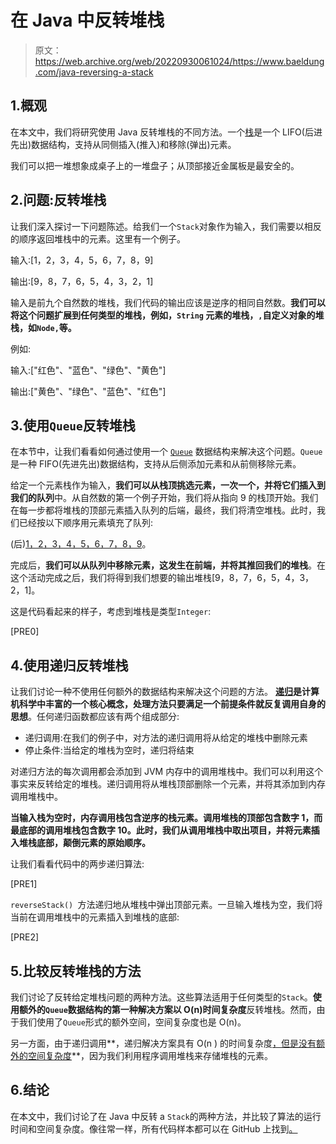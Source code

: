 # 在 Java 中反转堆栈

> 原文：<https://web.archive.org/web/20220930061024/https://www.baeldung.com/java-reversing-a-stack>

## 1.概观

在本文中，我们将研究使用 Java 反转堆栈的不同方法。一个[栈](/web/20221212031550/https://www.baeldung.com/java-stack)是一个 LIFO(后进先出)数据结构，支持从同侧插入(推入)和移除(弹出)元素。

我们可以把一堆想象成桌子上的一堆盘子；从顶部接近金属板是最安全的。

## 2.问题:反转堆栈

让我们深入探讨一下问题陈述。给我们一个`Stack`对象作为输入，我们需要以相反的顺序返回堆栈中的元素。这里有一个例子。

输入:[1，2，3，4，5，6，7，8，9]

输出:[9，8，7，6，5，4，3，2，1]

输入是前九个自然数的堆栈，我们代码的输出应该是逆序的相同自然数。**我们可以将这个问题扩展到任何类型的堆栈，例如，`String` 元素的堆栈，`,`自定义对象的堆栈，如`Node,`等。**

例如:

输入:["红色"、"蓝色"、"绿色"、"黄色"]

输出:["黄色"、"绿色"、"蓝色"、"红色"]

## 3.使用`Queue`反转堆栈

在本节中，让我们看看如何通过使用一个 [`Queue`](/web/20221212031550/https://www.baeldung.com/java-queue) 数据结构来解决这个问题。`Queue`是一种 FIFO(先进先出)数据结构，支持从后侧添加元素和从前侧移除元素。

给定一个元素栈作为输入，**我们可以从栈顶挑选元素，一次一个，并将它们插入到我们的队列**中。从自然数的第一个例子开始，我们将从指向 9 的栈顶开始。我们在每一步都将堆栈的顶部元素插入队列的后端，最终，我们将清空堆栈。此时，我们已经按以下顺序用元素填充了队列:

(后)[1，2，3，4，5，6，7，8，9](前)。

完成后，**我们可以从队列中移除元素，这发生在前端，并将其推回我们的堆栈**。在这个活动完成之后，我们将得到我们想要的输出堆栈[9，8，7，6，5，4，3，2，1]。

这是代码看起来的样子，考虑到堆栈是类型`Integer`:

[PRE0]

## 4.使用递归反转堆栈

让我们讨论一种不使用任何额外的数据结构来解决这个问题的方法。 **[递归](/web/20221212031550/https://www.baeldung.com/java-recursion)是计算机科学中丰富的一个核心概念，处理方法只要满足一个前提条件就反复调用自身的思想**。任何递归函数都应该有两个组成部分:

*   递归调用:在我们的例子中，对方法的递归调用将从给定的堆栈中删除元素
*   停止条件:当给定的堆栈为空时，递归将结束

对递归方法的每次调用都会添加到 JVM 内存中的调用堆栈中。我们可以利用这个事实来反转给定的堆栈。递归调用将从堆栈顶部删除一个元素，并将其添加到内存调用堆栈中。

**当输入栈为空时，内存调用栈包含逆序的栈元素。**调用堆栈的顶部包含数字 1，而最底部的调用堆栈包含数字 10。此时，我们从调用堆栈**中取出项目，并将元素插入堆栈底部，颠倒元素的原始顺序。**

让我们看看代码中的两步递归算法:

[PRE1]

`reverseStack() `方法递归地从堆栈中弹出顶部元素。一旦输入堆栈为空，我们将当前在调用堆栈中的元素插入到堆栈的底部:

[PRE2]

## 5.比较反转堆栈的方法

我们讨论了反转给定堆栈问题的两种方法。这些算法适用于任何类型的`Stack`。**使用额外的`Queue`数据结构的第一种解决方案以 O(n)时间复杂度**反转堆栈。然而，由于我们使用了`Queue`形式的额外空间，空间复杂度也是 O(n)。

另一方面，由于递归调用**，递归解决方案具有 O(n ) 的时间复杂度[，但是没有额外的空间复杂度](/web/20221212031550/https://www.baeldung.com/cs/master-theorem-asymptotic-analysis)**，因为我们利用程序调用堆栈来存储堆栈的元素。

## 6.结论

在本文中，我们讨论了在 Java 中反转 a `Stack`的两种方法，并比较了算法的运行时间和空间复杂度。像往常一样，所有代码样本都可以在 GitHub 上找到[。](https://web.archive.org/web/20221212031550/https://github.com/eugenp/tutorials/tree/master/core-java-modules/core-java-collections-4)